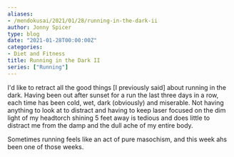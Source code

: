 ```yaml
---
aliases:
- /mendokusai/2021/01/28/running-in-the-dark-ii
author: Jonny Spicer
type: blog
date: "2021-01-28T00:00:00Z"
categories:
- Diet and Fitness
title: Running in the Dark II
series: ["Running"]
---
```

I'd like to retract all the good things [I previously said] about running in the dark. Having been out after sunset for a run the last three days in a row, each time has been cold,
wet, dark (obviously) and miserable. Not having anything to look at to distract and having to keep laser focused on the dim light of my headtorch shining 5 feet away is tedious and
does little to distract me from the damp and the dull ache of my entire body.

Sometimes running feels like an act of pure masochism, and this week ahs been one of those weeks.
